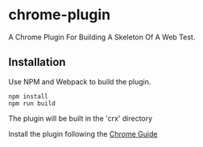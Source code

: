 chrome-plugin
=============
A Chrome Plugin For Building A Skeleton Of A Web Test.

Installation
------------
Use NPM and Webpack to build the plugin. 

    npm install
    npm run build

The plugin will be built in the 'crx' directory

Install the plugin following the [Chrome Guide](https://support.google.com/chrome_webstore/answer/2664769?hl=en)




